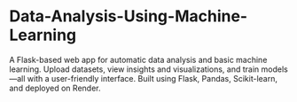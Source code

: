 # Data-Analysis-Using-Machine-Learning
A Flask-based web app for automatic data analysis and basic machine learning. Upload datasets, view insights and visualizations, and train models—all with a user-friendly interface. Built using Flask, Pandas, Scikit-learn, and deployed on Render.
